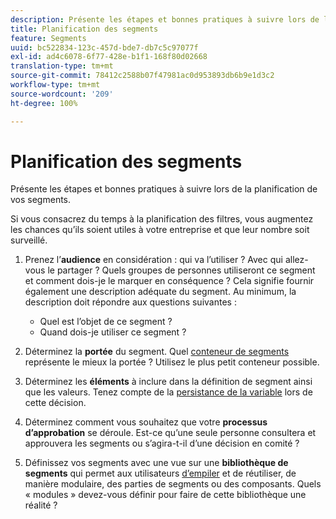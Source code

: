 ```yaml
---
description: Présente les étapes et bonnes pratiques à suivre lors de la planification de vos segments.
title: Planification des segments
feature: Segments
uuid: bc522834-123c-457d-bde7-db7c5c97077f
exl-id: ad4c6078-6f77-428e-b1f1-168f80d02668
translation-type: tm+mt
source-git-commit: 78412c2588b07f47981ac0d953893db6b9e1d3c2
workflow-type: tm+mt
source-wordcount: '209'
ht-degree: 100%

---
```


# Planification des segments

Présente les étapes et bonnes pratiques à suivre lors de la planification de vos segments.

Si vous consacrez du temps à la planification des filtres, vous augmentez les chances qu’ils soient utiles à votre entreprise et que leur nombre soit surveillé.

1. Prenez l’**audience** en considération : qui va l’utiliser ? Avec qui allez-vous le partager ? Quels groupes de personnes utiliseront ce segment et comment dois-je le marquer en conséquence ? Cela signifie fournir également une description adéquate du segment. Au minimum, la description doit répondre aux questions suivantes :

   * Quel est l’objet de ce segment ?
   * Quand dois-je utiliser ce segment ?

1. Déterminez la **portée** du segment. Quel [conteneur de segments](/help/components/segmentation/seg-overview.md) représente le mieux la portée ? Utilisez le plus petit conteneur possible.

1. Déterminez les **éléments** à inclure dans la définition de segment ainsi que les valeurs. Tenez compte de la [persistance de la variable](/help/components/segmentation/seg-overview.md) lors de cette décision.

1. Déterminez comment vous souhaitez que votre **processus d’approbation** se déroule. Est-ce qu’une seule personne consultera et approuvera les segments ou s’agira-t-il d’une décision en comité ?
1. Définissez vos segments avec une vue sur une **bibliothèque de segments** qui permet aux utilisateurs [d’empiler](/help/components/segmentation/segmentation-workflow/seg-build.md) et de réutiliser, de manière modulaire, des parties de segments ou des composants. Quels « modules » devez-vous définir pour faire de cette bibliothèque une réalité ?
